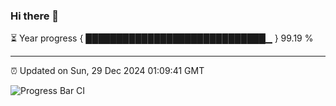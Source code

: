 ### Hi there 👋

⏳ Year progress { █████████████████████████████▁ } 99.19 %

---

⏰ Updated on Sun, 29 Dec 2024 01:09:41 GMT

![Progress Bar CI](https://github.com/liununu/liununu/workflows/Progress%20Bar%20CI/badge.svg)
